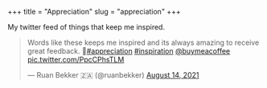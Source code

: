 +++
title = "Appreciation"
slug = "appreciation"
+++

My twitter feed of things that keep me inspired.

<blockquote class="twitter-tweet"><p lang="en" dir="ltr">Words like these keeps me inspired and its always amazing to receive great feedback. 🙏<a href="https://twitter.com/hashtag/appreciation?src=hash&amp;ref_src=twsrc%5Etfw">#appreciation</a> <a href="https://twitter.com/hashtag/inspiration?src=hash&amp;ref_src=twsrc%5Etfw">#inspiration</a> <a href="https://twitter.com/buymeacoffee?ref_src=twsrc%5Etfw">@buymeacoffee</a> <a href="https://t.co/PpcCPhsTLM">pic.twitter.com/PpcCPhsTLM</a></p>&mdash; Ruan Bekker 🇿🇦 (@ruanbekker) <a href="https://twitter.com/ruanbekker/status/1426485970405404674?ref_src=twsrc%5Etfw">August 14, 2021</a></blockquote> <script async src="https://platform.twitter.com/widgets.js" charset="utf-8"></script>
